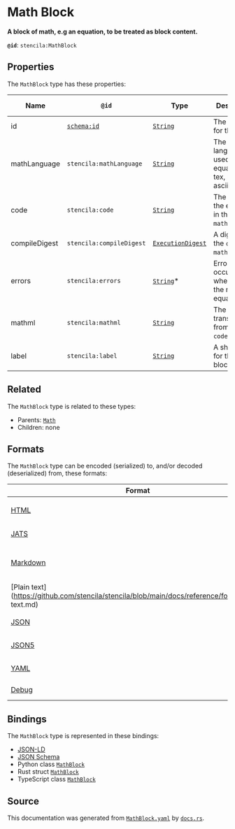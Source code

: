 # Math Block

**A block of math, e.g an equation, to be treated as block content.**

**`@id`**: `stencila:MathBlock`

## Properties

The `MathBlock` type has these properties:

| Name          | `@id`                                | Type                                                                                                               | Description                                                    | Inherited from                                                                                         |
| ------------- | ------------------------------------ | ------------------------------------------------------------------------------------------------------------------ | -------------------------------------------------------------- | ------------------------------------------------------------------------------------------------------ |
| id            | [`schema:id`](https://schema.org/id) | [`String`](https://github.com/stencila/stencila/blob/main/docs/reference/schema/data/string.md)                    | The identifier for this item                                   | [`Entity`](https://github.com/stencila/stencila/blob/main/docs/reference/schema/other/entity.md)       |
| mathLanguage  | `stencila:mathLanguage`              | [`String`](https://github.com/stencila/stencila/blob/main/docs/reference/schema/data/string.md)                    | The language used for the equation e.g tex, mathml, asciimath. | [`Math`](https://github.com/stencila/stencila/blob/main/docs/reference/schema/math/math.md)            |
| code          | `stencila:code`                      | [`String`](https://github.com/stencila/stencila/blob/main/docs/reference/schema/data/string.md)                    | The code of the equation in the `mathLanguage`.                | [`Math`](https://github.com/stencila/stencila/blob/main/docs/reference/schema/math/math.md)            |
| compileDigest | `stencila:compileDigest`             | [`ExecutionDigest`](https://github.com/stencila/stencila/blob/main/docs/reference/schema/flow/execution-digest.md) | A digest of the `code` and `mathLanguage`.                     | [`Math`](https://github.com/stencila/stencila/blob/main/docs/reference/schema/math/math.md)            |
| errors        | `stencila:errors`                    | [`String`](https://github.com/stencila/stencila/blob/main/docs/reference/schema/data/string.md)*                   | Errors that occurred when parsing the math equation.           | [`Math`](https://github.com/stencila/stencila/blob/main/docs/reference/schema/math/math.md)            |
| mathml        | `stencila:mathml`                    | [`String`](https://github.com/stencila/stencila/blob/main/docs/reference/schema/data/string.md)                    | The MathML transpiled from the `code`.                         | [`Math`](https://github.com/stencila/stencila/blob/main/docs/reference/schema/math/math.md)            |
| label         | `stencila:label`                     | [`String`](https://github.com/stencila/stencila/blob/main/docs/reference/schema/data/string.md)                    | A short label for the math block.                              | [`MathBlock`](https://github.com/stencila/stencila/blob/main/docs/reference/schema/math/math-block.md) |

## Related

The `MathBlock` type is related to these types:

- Parents: [`Math`](https://github.com/stencila/stencila/blob/main/docs/reference/schema/math/math.md)
- Children: none

## Formats

The `MathBlock` type can be encoded (serialized) to, and/or decoded (deserialized) from, these formats:

| Format                                                                                            | Encoding       | Decoding     | Status                 | Notes                                                                                     |
| ------------------------------------------------------------------------------------------------- | -------------- | ------------ | ---------------------- | ----------------------------------------------------------------------------------------- |
| [HTML](https://github.com/stencila/stencila/blob/main/docs/reference/formats/HTML.md)             | 🔷 Low loss     |              | 🚧 Under development    | Encoded to tag [`<math>`](https://developer.mozilla.org/en-US/docs/Web/HTML/Element/math) |
| [JATS](https://github.com/stencila/stencila/blob/main/docs/reference/formats/JATS.md)             | 🔷 Low loss     |              | 🚧 Under development    |                                                                                           |
| [Markdown](https://github.com/stencila/stencila/blob/main/docs/reference/formats/Markdown.md)     | 🟢 No loss      |              | 🚧 Under development    | Encoded using special function                                                            |
| [Plain text](https://github.com/stencila/stencila/blob/main/docs/reference/formats/Plain text.md) | 🟥 High loss    |              | 🟥 Alpha                |                                                                                           |
| [JSON](https://github.com/stencila/stencila/blob/main/docs/reference/formats/JSON.md)             | 🟢 No loss      | 🟢 No loss    | 🟢 Stable               |                                                                                           |
| [JSON5](https://github.com/stencila/stencila/blob/main/docs/reference/formats/JSON5.md)           | 🟢 No loss      | 🟢 No loss    | 🟢 Stable               |                                                                                           |
| [YAML](https://github.com/stencila/stencila/blob/main/docs/reference/formats/YAML.md)             | 🟢 No loss      | 🟢 No loss    | 🟢 Stable               |                                                                                           |
| [Debug](https://github.com/stencila/stencila/blob/main/docs/reference/formats/Debug.md)           | 🔷 Low loss     |              | 🟢 Stable               |                                                                                           |

## Bindings

The `MathBlock` type is represented in these bindings:

- [JSON-LD](https://stencila.dev/MathBlock.jsonld)
- [JSON Schema](https://stencila.dev/MathBlock.schema.json)
- Python class [`MathBlock`](https://github.com/stencila/stencila/blob/main/python/stencila/types/math_block.py)
- Rust struct [`MathBlock`](https://github.com/stencila/stencila/blob/main/rust/schema/src/types/math_block.rs)
- TypeScript class [`MathBlock`](https://github.com/stencila/stencila/blob/main/typescript/src/types/MathBlock.ts)

## Source

This documentation was generated from [`MathBlock.yaml`](https://github.com/stencila/stencila/blob/main/schema/MathBlock.yaml) by [`docs.rs`](https://github.com/stencila/stencila/blob/main/rust/schema-gen/src/docs.rs).